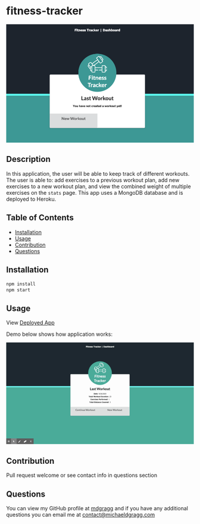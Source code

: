 # fitness-tracker

<img src="https://raw.githubusercontent.com/mdgragg/fitness-tracker/master/public/assets/images/ScreenShot.png" width="700" />

## Description
In this application, the user will be able to keep track of different workouts. The user is able to: add exercises to a previous workout plan, add new exercises to a new workout plan, and view the combined weight of multiple exercises on the `stats` page. This app uses a MongoDB database and is deployed to Heroku.


## Table of Contents
* [Installation](#installation)
* [Usage](#usage)
* [Contribution](#contribution)
* [Questions](#questions)


## Installation
```
npm install
npm start

```
## Usage

View [Deployed App](https://fitness-tracker-mdg.herokuapp.com/)

Demo below shows how application works:

![Demo](https://raw.githubusercontent.com/mdgragg/fitness-tracker/master/public/assets/images/Fitness%20Tracker.gif)



## Contribution
Pull request welcome or see contact info in questions section



## Questions
You can view my GitHub profile at [mdgragg](https://github.com/mdgragg) and if you have any additional questions you can email me at contact@michaeldgragg.com
